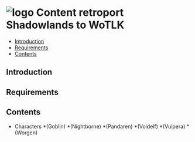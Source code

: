 # ![logo](https://dream-eden.eu/download/img/WS.png) Content retroport Shadowlands to WoTLK

* [Introduction](#introduction)
* [Requirements](#requirements)
* [Contents](#contents)

## Introduction

## Requirements

## Contents

- Characters
	*(Goblin)
	*(Nightborne)
	*(Pandaren)
	*(Voidelf)
	*(Vulpera)
	*(Worgen)
